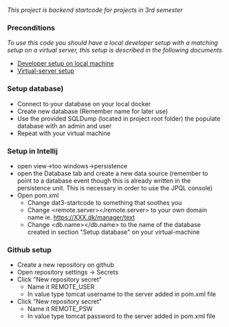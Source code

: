 
*This project is backend startcode for projects in 3rd semester*

### Preconditions
*To use this code you should have a local developer setup with a matching setup on a virtual server, this setup is described in the following documents*
- [Developer setup on local machine](https://docs.google.com/document/d/1aBUJrZkWGmyqgnZ7GncMEQYJdX3euuFi_j-N0D63QyM)
- [Virtual-server setup](https://docs.google.com/document/d/1tY1QKk4CK70iH0abeetCDMgNhKFhR558V9J4_0at-9I)


### Setup database)
- Connect to your database on your local docker
- Create new database (Remember name for later use)
- Use the provided SQLDump (located in project root folder) the populate database with an admin and user
- Repeat with your virtual machine

### Setup in Intellij
- open view->too windows->persistence
- open the Database tab and create a new data source (remember to point to a database event though this is already written in the persistence unit. This is necessary in order to use the JPQL console)
- Open pom.xml
  - Change <name>dat3-startcode</name> to something that soothes you
  - Change <remote.server></remote.server> to your own domain name ie. https://XXX.dk/manager/text
  - Change <db.name></db.name> to the name of the database created in section "Setup database" on your virtual-machine


### Github setup
- Create a new repository on github
- Open repository settings -> Secrets
- Click "New repository secret"
  - Name it REMOTE_USER
  - In value type tomcat username to the server added in pom.xml file
- Click "New repository secret"
  - Name it REMOTE_PSW
  - In value type tomcat password to the server added in pom.xml file



